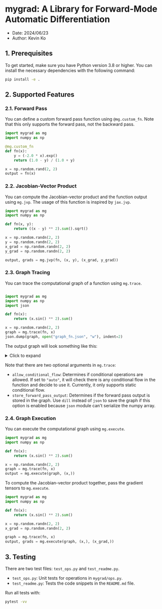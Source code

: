 # mygrad: A Library for Forward-Mode Automatic Differentiation

- Date: 2024/06/23
- Author: Kevin Ko

## 1. Prerequisites

To get started, make sure you have Python version 3.8 or higher. You can install the necessary dependencies with the following command:

```bash
pip install -e .
```

## 2. Supported Features
### 2.1. Forward Pass
You can define a custom forward pass function using `@mg.custom_fn`. Note that this only supports the forward pass, not the backward pass.

```python
import mygrad as mg
import numpy as np

@mg.custom_fn
def fn(x):
    y = (-2.0 * x).exp()
    return (1.0 - y) / (1.0 + y)

x = np.random.rand(2, 2)
output = fn(x)
```

### 2.2. Jacobian-Vector Product
You can compute the Jacobian-vector product and the function output using `mg.jvp`. The usage of this function is inspired by `jax.jvp`.

```python
import mygrad as mg
import numpy as np

def fn(x, y):
    return ((x - y) ** 2).sum().sqrt()

x = np.random.randn(2, 2)
y = np.random.randn(2, 2)
x_grad = np.random.randn(2, 2)
y_grad = np.random.randn(2, 2)

output, grads = mg.jvp(fn, (x, y), (x_grad, y_grad))
```

### 2.3. Graph Tracing
You can trace the computational graph of a function using `mg.trace`.

```python

import mygrad as mg
import numpy as np
import json

def fn(x):
    return (x.sin() ** 2).sum()

x = np.random.randn(2, 2)
graph = mg.trace(fn, x)
json.dump(graph, open("graph_fn.json", "w"), indent=2)
```
The output graph will look something like this:

<details>
<summary>Click to expand</summary>
    
    {
      "kind": "reduce",
      "op_name": "sum",
      "operands": [
        {
          "kind": "binary",
          "op_name": "power",
          "operands": [
            {
              "kind": "unary",
              "op_name": "sin",
              "operands": [
                {
                  "kind": "tensor",
                  "index": 0,
                  "shape": [
                    2,
                    2
                  ],
                  "dtype": "float64",
                  "x": null
                }
              ],
              "args": [],
              "kwargs": {}
            },
            {
              "kind": "python-scalar",
              "index": "P0",
              "shape": [],
              "dtype": "int64",
              "x": null
            }
          ],
          "args": [],
          "kwargs": {}
        }
      ],
      "args": [],
      "kwargs": {}
    }
</details>

Note that there are two optional arguments in `mg.trace`:

- `allow_conditional_flow`: Determines if conditional operations are allowed. If set to `"auto"`, it will check there is any conditional flow in the function and decide to use it. Currently, it only supports static conditional flow.
- `store_forward_pass_output`: Determines if the forward pass output is stored in the graph. Use `dill` instead of `json` to save the graph if this option is enabled because `json` module can't serialize the numpy array.

### 2.4. Graph Execution
You can execute the computational graph using `mg.execute`.

```python
import mygrad as mg
import numpy as np

def fn(x):
    return (x.sin() ** 2).sum()

x = np.random.randn(2, 2)
graph = mg.trace(fn, x)
output = mg.execute(graph, (x,))
```

To compute the Jacobian-vector product together, pass the gradient tensors to `mg.execute`.

```python
import mygrad as mg
import numpy as np

def fn(x):
    return (x.sin() ** 2).sum()

x = np.random.randn(2, 2)
x_grad = np.random.randn(2, 2)

graph = mg.trace(fn, x)
output, grads = mg.execute(graph, (x,), (x_grad,))
```

## 3. Testing
There are two test files: `test_ops.py` and `test_readme.py`.

- `test_ops.py`: Unit tests for operations in `mygrad/ops.py`.
- `test_readme.py`: Tests the code snippets in the `README.md` file.

Run all tests with:

```bash
pytest -vv
```